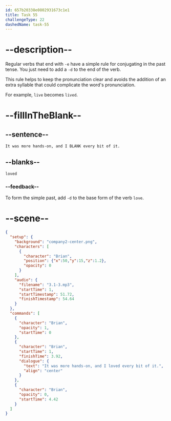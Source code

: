 ```yaml
---
id: 657b20338e0802931673c1e1
title: Task 55
challengeType: 22
dashedName: task-55
---
```


<!-- (Audio) Brian: It was more hands-on, and I loved every bit of it. -->

# --description--

Regular verbs that end with `-e` have a simple rule for conjugating in the past tense. You just need to add a `-d` to the end of the verb. 

This rule helps to keep the pronunciation clear and avoids the addition of an extra syllable that could complicate the word's pronunciation.

For example, `live` becomes `lived`.

# --fillInTheBlank--

## --sentence--

`It was more hands-on, and I BLANK every bit of it.`

## --blanks--

`loved`

### --feedback--

To form the simple past, add `-d` to the base form of the verb `love`.

# --scene--

```json
{
  "setup": {
    "background": "company2-center.png",
    "characters": [
      {
        "character": "Brian",
        "position": {"x":50,"y":15,"z":1.2},
        "opacity": 0
      }
    ],
    "audio": {
      "filename": "3.1-3.mp3",
      "startTime": 1,
      "startTimestamp": 51.72,
      "finishTimestamp": 54.64
    }
  },
  "commands": [
    {
      "character": "Brian",
      "opacity": 1,
      "startTime": 0
    },
    {
      "character": "Brian",
      "startTime": 1,
      "finishTime": 3.92,
      "dialogue": {
        "text": "It was more hands-on, and I loved every bit of it.",
        "align": "center"
      }
    },
    {
      "character": "Brian",
      "opacity": 0,
      "startTime": 4.42
    }
  ]
}
```
